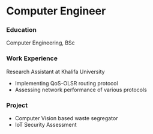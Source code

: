 # Computer Engineer

### Education
Computer Engineering, BSc

### Work Experience
Research Assistant at Khalifa University
- Implementing QoS-OLSR routing protocol
- Assessing network performance of various protocols

### Project
- Computer Vision based waste segregator
- IoT Security Assessment
